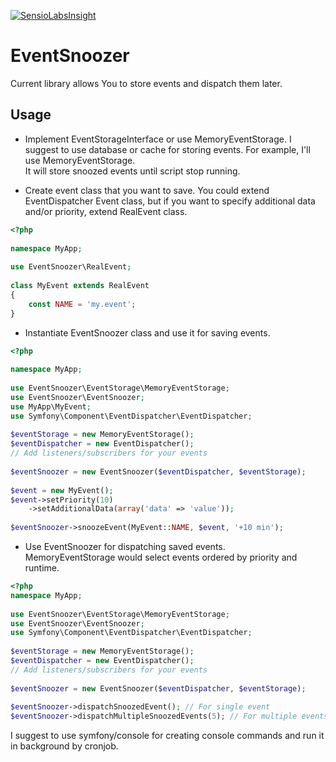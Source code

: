 [![SensioLabsInsight](https://insight.sensiolabs.com/projects/80000129-230e-47ae-aeca-efc0f8f3a966/mini.png)](https://insight.sensiolabs.com/projects/80000129-230e-47ae-aeca-efc0f8f3a966)

EventSnoozer  
=  

Current library allows You to store events and dispatch them later.

## Usage  

* Implement EventStorageInterface or use MemoryEventStorage.
I suggest to use database or cache for storing events.
For example, I'll use MemoryEventStorage.  
It will store snoozed events until script stop running.

* Create event class that you want to save.
You could extend EventDispatcher Event class, but if you want to specify additional data and/or priority, extend RealEvent class.

```php
<?php
  
namespace MyApp;
  
use EventSnoozer\RealEvent;  
  
class MyEvent extends RealEvent
{
    const NAME = 'my.event';
}
```

* Instantiate EventSnoozer class and use it for saving events.

```php
<?php
  
namespace MyApp;
  
use EventSnoozer\EventStorage\MemoryEventStorage;
use EventSnoozer\EventSnoozer;
use MyApp\MyEvent;
use Symfony\Component\EventDispatcher\EventDispatcher;
  
$eventStorage = new MemoryEventStorage();
$eventDispatcher = new EventDispatcher();
// Add listeners/subscribers for your events
  
$eventSnoozer = new EventSnoozer($eventDispatcher, $eventStorage);
  
$event = new MyEvent();
$event->setPriority(10)
    ->setAdditionalData(array('data' => 'value'));
  
$eventSnoozer->snoozeEvent(MyEvent::NAME, $event, '+10 min');

```

* Use EventSnoozer for dispatching saved events.  
MemoryEventStorage would select events ordered by priority and runtime.  
```php
<?php
namespace MyApp;
  
use EventSnoozer\EventStorage\MemoryEventStorage;
use EventSnoozer\EventSnoozer;
use Symfony\Component\EventDispatcher\EventDispatcher;
  
$eventStorage = new MemoryEventStorage();
$eventDispatcher = new EventDispatcher();
// Add listeners/subscribers for your events
  
$eventSnoozer = new EventSnoozer($eventDispatcher, $eventStorage);
  
$eventSnoozer->dispatchSnoozedEvent(); // For single event
$eventSnoozer->dispatchMultipleSnoozedEvents(5); // For multiple events
```

I suggest to use symfony/console for creating console commands and run it in background by cronjob.
